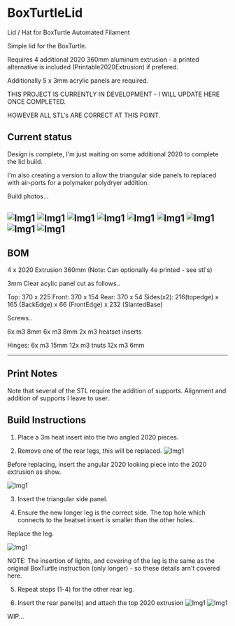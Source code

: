 # BoxTurtleLid
Lid / Hat for BoxTurtle Automated Filament

Simple lid for the BoxTurtle.

Requires 4 additional 2020 360mm aluminum extrusion - a printed alternative is included (Printable2020Extrusion) if prefered.

Additionally 5 x 3mm acrylic panels are required.




THIS PROJECT IS CURRENTLY IN DEVELOPMENT - I WILL UPDATE HERE ONCE COMPLETED.

HOWEVER ALL STL's ARE CORRECT AT THIS POINT.



## Current status

Design is complete, I'm just waiting on some additional 2020 to complete the lid build.

I'm also creating a version to allow the triangular side panels to replaced with air-ports for a polymaker polydryer addition.


Build photos...

![Img1](images/btl1.jpg)
![Img1](images/btl2.jpg)
![Img1](images/btl3.jpg)
![Img1](images/btl4.jpg)
![Img1](images/btl5.jpg)
![Img1](images/btl6.jpg)
![Img1](images/btl7.jpg)
![Img1](images/btl8.jpg)
![Img1](images/btl9.jpg)
---

## BOM

4 x 2020 Extrusion 360mm (Note: Can optionally 4e printed - see stl's)

3mm Clear acylic panel cut as follows..

Top: 370 x 225
Front: 370 x 154
Rear: 370 x 54
Sides(x2): 216(topedge) x 165 (BackEdge) x 66 (FrontEdge) x 232 (SlantedBase)

Screws..

6x m3 8mm
6x m3 8mm
2x m3 heatset inserts

Hinges:
6x m3 15mm
12x m3 tnuts
12x m3 6mm


---
## Print Notes

Note that several of the STL require the addition of supports. Alignment and addition of supports I leave to user.


## Build Instructions
1. Place a 3m heat insert into the two angled 2020 pieces.

2. Remove one of the rear legs, this will be replaced.
![Img1](images/btl4.jpg)

Before replacing, insert the angular 2020 looking piece into the 2020 extrusion as show.

![Img1](images/btl5.jpg)

3. Insert the triangular side panel.

4. Ensure the new longer leg is the correct side. The top hole which connects to the heatset insert is smaller than the other holes.

Replace the leg.

![Img1](images/btl6.jpg)

NOTE: The insertion of lights, and covering of the leg is the same as the original BoxTurtle instruction (only longer) - so these details arn't covered here.

5. Repeat steps (1-4) for the other rear leg.

6. Insert the rear panel(s) and attach the top 2020 extrusion
![Img1](images/btl8.jpg)
![Img1](images/btl9.jpg)

WIP...